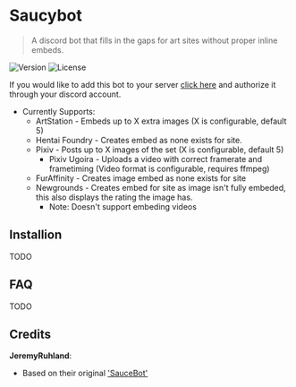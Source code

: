 Saucybot
========

> A discord bot that fills in the gaps for art sites without proper inline embeds.

![Version](https://img.shields.io/github/package-json/v/sn0wcrack/saucybot-discord)
![License](https://img.shields.io/github/license/sn0wcrack/saucybot-discord)

If you would like to add this bot to your server [click here](https://discordapp.com/api/oauth2/authorize?client_id=647368715742216193&permissions=388096&scope=bot) and authorize it through your discord account.

* Currently Supports:
  * ArtStation - Embeds up to X extra images (X is configurable, default 5)
  * Hentai Foundry - Creates embed as none exists for site.
  * Pixiv - Posts up to X images of the set (X is configurable, default 5)
    * Pixiv Ugoira - Uploads a video with correct framerate and frametiming (Video format is configurable, requires ffmpeg)
  * FurAffinity - Creates image embed as none exists for site
  * Newgrounds - Creates embed for site as image isn't fully embeded, this also displays the rating the image has.
    * Note: Doesn't support embeding videos

Installion
----------

TODO

FAQ
---

TODO

Credits
-------

**JeremyRuhland**:

* Based on their original ['SauceBot'](https://github.com/JeremyRuhland/saucebot-discord)

